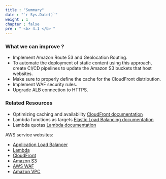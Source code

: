 ```yaml
---
title : "Summary"
date : "`r Sys.Date()`"
weight : 1
chapter : false
pre : " <b> 4.1 </b> "
---
```


### What we can improve ?
- Implement Amazon Route 53 and Geolocation Routing.
- To automate the deployment of static content using this approach, create CI/CD pipelines to update the Amazon S3 buckets that host websites.
- Make sure to properly define the cache for the CloudFront distribution.
- Implement WAF security rules.
- Upgrade ALB connection to HTTPS.
### Related Resources
- Optimizing caching and availability [CloudFront documentation](https://docs.aws.amazon.com/AmazonCloudFront/latest/DeveloperGuide/ConfiguringCaching.html)
- Lambda functions as targets [Elastic Load Balancing documentation](https://docs.aws.amazon.com/elasticloadbalancing/latest/application/lambda-functions.html)
- Lambda quotas [Lambda documentation](https://docs.aws.amazon.com/lambda/latest/dg/gettingstarted-limits.html)

AWS service websites:
- [Application Load Balancer](https://aws.amazon.com/es/elasticloadbalancing/application-load-balancer/)
- [Lambda](https://aws.amazon.com/en/lambda/)
- [CloudFront](https://aws.amazon.com/en/cloudfront/)
- [Amazon S3](https://aws.amazon.com/en/s3/)
- [AWS WAF](https://aws.amazon.com/en/waf/)
- [Amazon VPC](https://aws.amazon.com/en/vpc/)